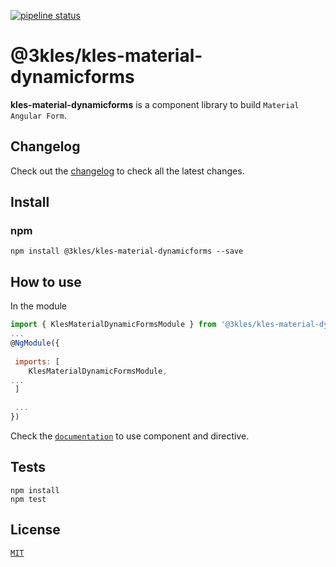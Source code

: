 [![pipeline status](http://gitlab.3kles.local/angular/klesmaterialdynamicforms/badges/master/pipeline.svg)](http://gitlab.3kles.local/angular/klesmaterialdynamicforms/-/commits/master)

# @3kles/kles-material-dynamicforms

**kles-material-dynamicforms** is a component library to build `Material Angular Form`.

## Changelog

Check out the [changelog](./CHANGELOG.md) to check all the latest changes.

## Install

### npm

```
npm install @3kles/kles-material-dynamicforms --save
```

## How to use

In the module
```javascript
import { KlesMaterialDynamicFormsModule } from '@3kles/kles-material-dynamicforms';
...
@NgModule({
    
 imports: [
    KlesMaterialDynamicFormsModule,
...
 ]

 ...
})
```

Check the [`documentation`](./docs) to use component and directive.

## Tests

```
npm install
npm test
```
## License

[`MIT`](./LICENSE.md)
